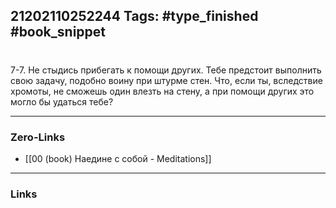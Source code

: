 21202110252244
Tags: #type_finished #book_snippet 
---
# 

 7-7. Не стыдись прибегать к помощи других. Тебе предстоит выполнить свою задачу, подобно воину при штурме стен. Что, если ты, вследствие хромоты, не сможешь один влезть на стену, а при помощи других это могло бы удаться тебе? 

---
### Zero-Links
 - [[00 (book) Наедине с собой - Meditations]]
---
### Links
